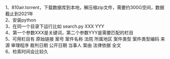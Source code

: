 1、810air.torrent，下载数据库到本地，解压缩zip文件，需要约300G空间，数据截止到2021年   
2、安装python   
3、在同一个目录下运行比如 search.py XXX YYY   
4、第一个参数XXX是关键词，第二个参数YYY是需要匹配的栏目   
5、可用栏目有 原始链接 案号 案件名称 法院 所属地区 案件类型 案件类型编码 来源 审理程序 裁判日期 公开日期 当事人 案由 法律依据 全文   
6、检索时间会比较久   
